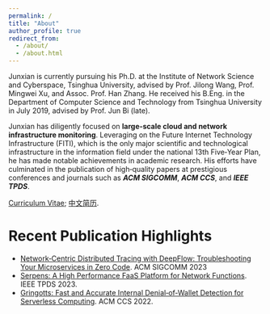 ```yaml
---
permalink: /
title: "About"
author_profile: true
redirect_from: 
  - /about/
  - /about.html
---
```


Junxian is currently pursuing his Ph.D. at the Institute of Network Science and Cyberspace, Tsinghua University, advised by Prof. Jilong Wang, Prof. Mingwei Xu, and Assoc. Prof. Han Zhang. 
He received his B.Eng. in the Department of Computer Science and Technology from Tsinghua University in July 2019, advised by Prof. Jun Bi (late).

Junxian has diligently focused on **large‐scale cloud and network infrastructure monitoring**. 
Leveraging on the Future Internet Technology Infrastructure (FITI), which is the only major scientific and technological infrastructure in the information field under the national 13th Five‐Year Plan, he has made notable achievements in academic research. 
His efforts have culminated in the publication of high‐quality papers at prestigious conferences and journals such as ***ACM SIGCOMM***, ***ACM CCS***, and ***IEEE TPDS***. 

[Curriculum Vitae](../files/CV_EN.pdf); [中文简历](../files/CV_ZH.pdf).

Recent Publication Highlights
======

- [Network‐Centric Distributed Tracing with DeepFlow: Troubleshooting Your Microservices in Zero Code](../files/DeepFlow_SIGCOMM.pdf). ACM SIGCOMM 2023
- [Serpens: A High Performance FaaS Platform for Network Functions](../files/Serpens_TPDS.pdf). IEEE TPDS 2023.
- [Gringotts: Fast and Accurate Internal Denial‐of‐Wallet Detection for Serverless Computing](../files/Gringotts_CCS.pdf). ACM CCS 2022.

